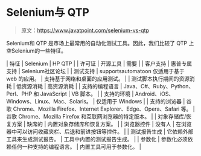 # Selenium与 QTP

> 原文：<https://www.javatpoint.com/selenium-vs-qtp>

Selenium和 QTP 是市场上最常用的自动化测试工具。因此，我们比较了 QTP 上空Selenium的一些特征。

| 特征 | Selenium | HP QTP |
| 许可证 | 开源工具 | 需要 |
| 客户支持 | 惠普专属支持 | Selenium社区论坛 |
| 测试支持 | supportsautomatoon 仅适用于基于 web 的应用。 | 支持基于网络和桌面的应用测试。 |
| 测试脚本执行期间的资源消耗 | 低资源消耗 | 高资源消耗 |
| 支持的编程语言 | Java、C#、Ruby、Python、Perl、PHP 和 JavaScript | VB 脚本。 |
| 支持的环境 | Android、iOS、Windows、Linux、Mac、Solaris。 | 仅适用于 Windows |
| 支持的浏览器 | 谷歌 Chrome、Mozilla Firefox、Internet Explorer、Edge、Opera、Safari 等。 | 谷歌 Chrome、Mozilla Firefox 和互联网浏览器的特定版本。 |
| 对象存储库/恢复方案 | 缺席的 | 内置对象存储库和恢复方案。 |
| 浏览器控件 | 没有人 | 在浏览器中可以访问收藏夹栏、后退和前进按钮等控件。 |
| 测试报告生成 | 它依赖外部工具来生成测试报告。 | 工具中内置的测试报告生成。 |
| 参数化 | 参数化必须依赖任何一种支持的编程语言。 | 内置工具可用于参数化。 |